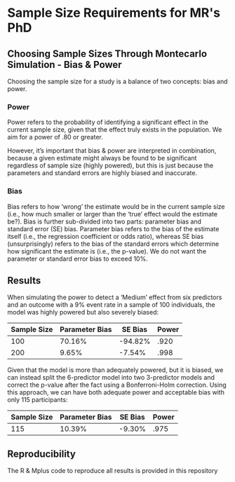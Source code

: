 # Sample Size Requirements for MR's PhD

## Choosing Sample Sizes Through Montecarlo Simulation - Bias & Power

Choosing the sample size for a study is a balance of two concepts: bias and power.

### Power

Power refers to the probability of identifying a significant effect in the current sample size, given that the effect truly exists in the population. We aim for a power of .80 or greater. 

However, it’s important that bias & power are interpreted in combination, because a given estimate might always be found to be significant regardless of sample size (highly powered), but this is just because the parameters and standard errors are highly biased and inaccurate.

### Bias

Bias refers to how ‘wrong’ the estimate would be in the current sample size (i.e., how much smaller or larger than the ‘true’ effect would the estimate be?). Bias is further sub-divided into two parts: parameter bias and standard error (SE) bias. Parameter bias refers to the bias of the estimate itself (i.e., the regression coefficient or odds ratio), whereas SE bias (unsurprisingly) refers to the bias of the standard errors which determine how significant the estimate is (i.e., the p-value). We do not want the parameter or standard error bias to exceed 10%.

## Results

When simulating the power to detect a ‘Medium’ effect from six predictors and an outcome with a 9% event rate in a sample of 100 individuals, the model was highly powered but also severely biased:

| Sample Size | Parameter Bias | SE Bias | Power |
| ----------- | -------------- | ------- | ----- |
| 100 | 70.16% | -94.82% | .920|
| 200 | 9.65% | -7.54% | .998|

Given that the model is more than adequately powered, but it is biased, we can instead split the 6-predictor model into two 3-predictor models and correct the p-value after the fact using a Bonferroni-Holm correction. Using this approach, we can have both adequate power and acceptable bias with only 115 participants:

| Sample Size | Parameter Bias | SE Bias | Power |
| ----------- | -------------- | ------- | ----- |
| 115 | 10.39% | -9.30% | .975|

## Reproducibility

The R & Mplus code to reproduce all results is provided in this repository

